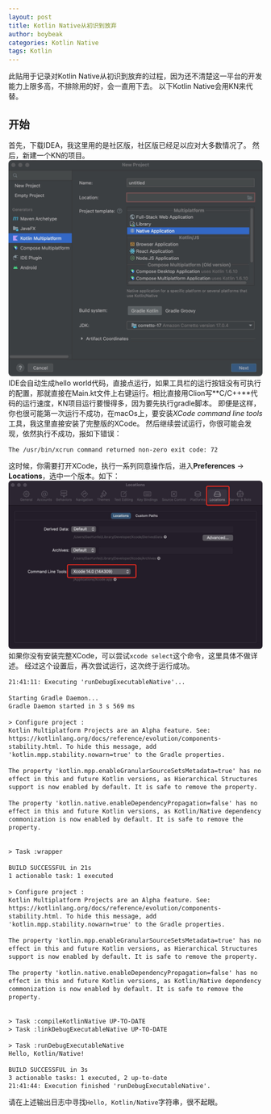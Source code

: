 ```yaml
---
layout: post
title: Kotlin Native从初识到放弃
author: boybeak
categories: Kotlin Native
tags: Kotlin
---
```


此贴用于记录对Kotlin Native从初识到放弃的过程，因为还不清楚这一平台的开发能力上限多高，不排除用的好，会一直用下去。
以下Kotlin Native会用KN来代替。

## 开始
首先，下载IDEA，我这里用的是社区版，社区版已经足以应对大多数情况了。
然后，新建一个KN的项目。
![kotlin-native-start.jpg](/images/kotlin-native-starter.jpg)
IDE会自动生成hello world代码，直接点运行，如果工具栏的运行按钮没有可执行的配置，那就直接在Main.kt文件上右键运行。相比直接用Clion写**C/C++**代码的运行速度，KN项目运行要慢得多，因为要先执行gradle脚本。
即便是这样，你也很可能第一次运行不成功，在macOs上，要安装*XCode command line tools*工具，我这里直接安装了完整版的XCode。
然后继续尝试运行，你很可能会发现，依然执行不成功，报如下错误：
```log
The /usr/bin/xcrun command returned non-zero exit code: 72
```
这时候，你需要打开XCode，执行一系列同意操作后，进入**Preferences** -> **Locations**，选中一个版本。如下：
![xcode-select](/images/xcode-select.jpg)
如果你没有安装完整XCode，可以尝试`xcode select`这个命令，这里具体不做详述。
经过这个设置后，再次尝试运行，这次终于运行成功。
```log
21:41:11: Executing 'runDebugExecutableNative'...

Starting Gradle Daemon...
Gradle Daemon started in 3 s 569 ms

> Configure project :
Kotlin Multiplatform Projects are an Alpha feature. See: https://kotlinlang.org/docs/reference/evolution/components-stability.html. To hide this message, add 'kotlin.mpp.stability.nowarn=true' to the Gradle properties.

The property 'kotlin.mpp.enableGranularSourceSetsMetadata=true' has no effect in this and future Kotlin versions, as Hierarchical Structures support is now enabled by default. It is safe to remove the property.

The property 'kotlin.native.enableDependencyPropagation=false' has no effect in this and future Kotlin versions, as Kotlin/Native dependency commonization is now enabled by default. It is safe to remove the property.


> Task :wrapper

BUILD SUCCESSFUL in 21s
1 actionable task: 1 executed

> Configure project :
Kotlin Multiplatform Projects are an Alpha feature. See: https://kotlinlang.org/docs/reference/evolution/components-stability.html. To hide this message, add 'kotlin.mpp.stability.nowarn=true' to the Gradle properties.

The property 'kotlin.mpp.enableGranularSourceSetsMetadata=true' has no effect in this and future Kotlin versions, as Hierarchical Structures support is now enabled by default. It is safe to remove the property.

The property 'kotlin.native.enableDependencyPropagation=false' has no effect in this and future Kotlin versions, as Kotlin/Native dependency commonization is now enabled by default. It is safe to remove the property.


> Task :compileKotlinNative UP-TO-DATE
> Task :linkDebugExecutableNative UP-TO-DATE

> Task :runDebugExecutableNative
Hello, Kotlin/Native!

BUILD SUCCESSFUL in 3s
3 actionable tasks: 1 executed, 2 up-to-date
21:41:44: Execution finished 'runDebugExecutableNative'.
```
请在上述输出日志中寻找`Hello, Kotlin/Native`字符串，很不起眼。
